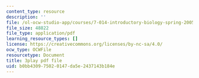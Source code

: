 ```yaml
---
content_type: resource
description: ''
file: /ol-ocw-studio-app/courses/7-014-introductory-biology-spring-2005/b0bb430975020147da5e2437143b184e_7ZlzvS7YoSM.pdf
file_size: 48822
file_type: application/pdf
learning_resource_types: []
license: https://creativecommons.org/licenses/by-nc-sa/4.0/
ocw_type: OCWFile
resourcetype: Document
title: 3play pdf file
uid: b0bb4309-7502-0147-da5e-2437143b184e
---
```

